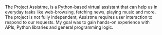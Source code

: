 The Project Assistme, is a Python-based virtual assistant that can help us in everyday tasks like web-browsing, fetching news, playing music and more.
The project is not fully independent, Assistme requires user interaction to respond to our requests.
My goal was to gain hands-on experience with APIs, Python libraries and general programming logic.
